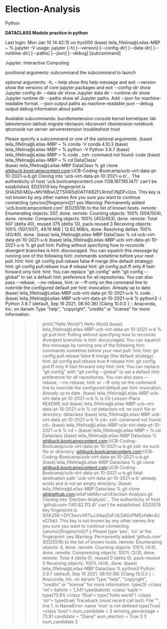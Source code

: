 # Election-Analysis
Python

**DATACLASS Module practice in python**

Last login: Mon Jan 10 14:42:15 on ttys000
(base) leila_fifelina@Leilas-MBP ~ % jupyter -V
usage: jupyter [-h] [--version] [--config-dir] [--data-dir] [--runtime-dir]
               [--paths] [--json] [--debug]
               [subcommand]

Jupyter: Interactive Computing

positional arguments:
  subcommand     the subcommand to launch

optional arguments:
  -h, --help     show this help message and exit
  --version      show the versions of core jupyter packages and exit
  --config-dir   show Jupyter config dir
  --data-dir     show Jupyter data dir
  --runtime-dir  show Jupyter runtime dir
  --paths        show all Jupyter paths. Add --json for machine-readable
                 format.
  --json         output paths as machine-readable json
  --debug        output debug information about paths

Available subcommands: bundlerextension console kernel kernelspec lab
labextension labhub migrate nbclassic nbconvert nbextension notebook qtconsole
run server serverextension troubleshoot trust

Please specify a subcommand or one of the optional arguments.
(base) leila_fifelina@Leilas-MBP ~ % conda -V
conda 4.10.3
(base) leila_fifelina@Leilas-MBP ~ % python -V
Python 3.9.7
(base) leila_fifelina@Leilas-MBP ~ % code .
zsh: command not found: code
(base) leila_fifelina@Leilas-MBP ~ % cd DataClass/  
(base) leila_fifelina@Leilas-MBP DataClass % git clone git@ucb.bootcampcontent.com:UCB-Coding-Bootcamp/ucb-virt-data-pt-10-2021-u-b.git
Cloning into 'ucb-virt-data-pt-10-2021-u-b'...
The authenticity of host 'ucb.bootcampcontent.com (138.197.195.147)' can't be established.
ED25519 key fingerprint is SHA256:MDy+MV16BwUZT5XRi5dOATI1X8ZFLRntxF/NjDFvOzo.
This key is not known by any other names
Are you sure you want to continue connecting (yes/no/[fingerprint])? yes
Warning: Permanently added 'ucb.bootcampcontent.com' (ED25519) to the list of known hosts.
remote: Enumerating objects: 507, done.
remote: Counting objects: 100% (504/504), done.
remote: Compressing objects: 100% (453/453), done.
remote: Total 507 (delta 40), reused 375 (delta 13), pack-reused 3
Receiving objects: 100% (507/507), 49.19 MiB | 12.62 MiB/s, done.
Resolving deltas: 100% (40/40), done.
(base) leila_fifelina@Leilas-MBP DataClass % cd ucb-virt-data-pt-10-2021-u-b 
(base) leila_fifelina@Leilas-MBP ucb-virt-data-pt-10-2021-u-b % git pull
hint: Pulling without specifying how to reconcile divergent branches is
hint: discouraged. You can squelch this message by running one of the following
hint: commands sometime before your next pull:
hint: 
hint:   git config pull.rebase false  # merge (the default strategy)
hint:   git config pull.rebase true   # rebase
hint:   git config pull.ff only       # fast-forward only
hint: 
hint: You can replace "git config" with "git config --global" to set a default
hint: preference for all repositories. You can also pass --rebase, --no-rebase,
hint: or --ff-only on the command line to override the configured default per
hint: invocation.
Already up to date.
(base) leila_fifelina@Leilas-MBP ucb-virt-data-pt-10-2021-u-b % code .
(base) leila_fifelina@Leilas-MBP ucb-virt-data-pt-10-2021-u-b % python3 -i
Python 3.9.7 (default, Sep 16 2021, 08:50:36) 
[Clang 10.0.0 ] :: Anaconda, Inc. on darwin
Type "help", "copyright", "credits" or "license" for more information.
>>> print("Hello World")
Hello World
(base) leila_fifelina@Leilas-MBP ucb-virt-data-pt-10-2021-u-b % git pull
hint: Pulling without specifying how to reconcile divergent branches is
hint: discouraged. You can squelch this message by running one of the following
hint: commands sometime before your next pull:
hint: 
hint:   git config pull.rebase false  # merge (the default strategy)
hint:   git config pull.rebase true   # rebase
hint:   git config pull.ff only       # fast-forward only
hint: 
hint: You can replace "git config" with "git config --global" to set a default
hint: preference for all repositories. You can also pass --rebase, --no-rebase,
hint: or --ff-only on the command line to override the configured default per
hint: invocation.
Already up to date.
(base) leila_fifelina@Leilas-MBP ucb-virt-data-pt-10-2021-u-b % ls
03-Lesson-Plans	README.md
(base) leila_fifelina@Leilas-MBP ucb-virt-data-pt-10-2021-u-b % cd dataclass
cd: no such file or directory: dataclass
(base) leila_fifelina@Leilas-MBP ucb-virt-data-pt-10-2021-u-b % cd~ 
zsh: command not found: cd~
(base) leila_fifelina@Leilas-MBP ucb-virt-data-pt-10-2021-u-b % cd ~
(base) leila_fifelina@Leilas-MBP ~ % cd Dataclass
(base) leila_fifelina@Leilas-MBP Dataclass % git@ucb.bootcampcontent.com:UCB-Coding-Bootcamp/ucb-virt-data-pt-10-2021-u-b.git
zsh: no such file or directory: git@ucb.bootcampcontent.com:UCB-Coding-Bootcamp/ucb-virt-data-pt-10-2021-u-b.git
(base) leila_fifelina@Leilas-MBP Dataclass % git clone git@ucb.bootcampcontent.com:UCB-Coding-Bootcamp/ucb-virt-data-pt-10-2021-u-b.git
fatal: destination path 'ucb-virt-data-pt-10-2021-u-b' already exists and is not an empty directory.
(base) leila_fifelina@Leilas-MBP Dataclass % git clone git@github.com:leilaFideMorvari/Election-Analysis.git
Cloning into 'Election-Analysis'...
The authenticity of host 'github.com (140.82.113.4)' can't be established.
ED25519 key fingerprint is SHA256:+DiY3wvvV6TuJJhbpZisF/zLDA0zPMSvHdkr4UvCOqU.
This key is not known by any other names
Are you sure you want to continue connecting (yes/no/[fingerprint])? y
Please type 'yes', 'no' or the fingerprint: yes
Warning: Permanently added 'github.com' (ED25519) to the list of known hosts.
remote: Enumerating objects: 4, done.
remote: Counting objects: 100% (4/4), done.
remote: Compressing objects: 100% (3/3), done.
remote: Total 4 (delta 0), reused 0 (delta 0), pack-reused 0
Receiving objects: 100% (4/4), done.
(base) leila_fifelina@Leilas-MBP Dataclass % python3
Python 3.9.7 (default, Sep 16 2021, 08:50:36) 
[Clang 10.0.0 ] :: Anaconda, Inc. on darwin
Type "help", "copyright", "credits" or "license" for more information.
>>> type(3)
<class 'int'>
>>> ballots = 1,341
>>> type(ballots)
<class 'tuple'>
>>> type(73.81)
<class 'float'>
>>> type("hello world")
<class 'str'>
>>> type(true)
Traceback (most recent call last):
  File "<stdin>", line 1, in <module>
NameError: name 'true' is not defined
>>> type(True)
<class 'bool'>
>>> num_candidate = 3
>>> winning_percentage = 73.81
>>> candidate = "Diane"
>>> won_election = True
>>> 3
3
>>> num_candidate
3
>>> 
